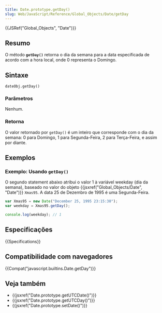 ```yaml
---
title: Date.prototype.getDay()
slug: Web/JavaScript/Reference/Global_Objects/Date/getDay
---
```


{{JSRef("Global_Objects", "Date")}}

## Resumo

O método **`getDay()`** retorna o dia da semana para a data especificada de acordo com a hora local, onde 0 representa o Domingo.

## Sintaxe

```
dateObj.getDay()
```

### Parâmetros

Nenhum.

### Retorna

O valor retornado por `getDay()` é um inteiro que corresponde com o dia da semana: 0 para Domingo, 1 para Segunda-Feira, 2 para Terça-Feira, e assim por diante.

## Exemplos

### Exemplo: Usando `getDay()`

O segundo statement abaixo atribui o valor 1 à variável weekday (dia da semana), baseado no valor do objeto {{jsxref("Global_Objects/Date", "Date")}} `Xmas95`. A data 25 de Dezembro de 1995 é uma Segunda-Feira.

```js
var Xmas95 = new Date("December 25, 1995 23:15:30");
var weekday = Xmas95.getDay();

console.log(weekday); // 1
```

## Especificações

{{Specifications}}

## Compatibilidade com navegadores

{{Compat("javascript.builtins.Date.getDay")}}

## Veja também

- {{jsxref("Date.prototype.getUTCDate()")}}
- {{jsxref("Date.prototype.getUTCDay()")}}
- {{jsxref("Date.prototype.setDate()")}}
